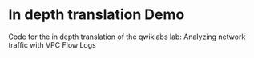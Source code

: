 # In depth translation Demo

Code for the in depth translation of the qwiklabs lab: Analyzing network traffic with VPC Flow Logs 
